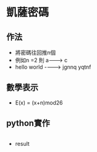 # 凱薩密碼
## 作法
* 將密碼往回推n個
* 例如n =2 則 a---> c 
* hello world ----> jgnnq yqtnf
## 數學表示
* E(x) = (x+n)mod26
## python實作
```
```
* result 
```
```
